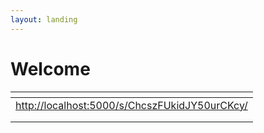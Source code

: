 ```yaml
---
layout: landing
---
```


# Welcome

<table data-view="cards"><thead><tr><th data-type="content-ref"></th></tr></thead><tbody><tr><td><a href="http://localhost:5000/s/ChcszFUkidJY50urCKcy/">http://localhost:5000/s/ChcszFUkidJY50urCKcy/</a></td></tr><tr><td></td></tr><tr><td></td></tr></tbody></table>
